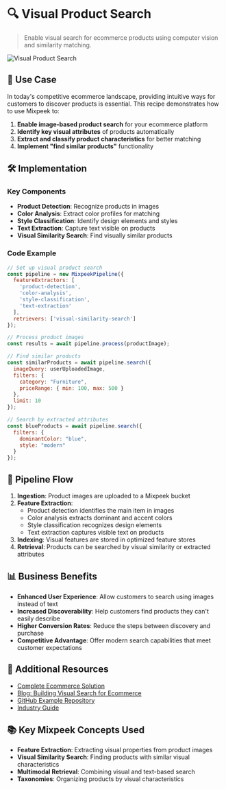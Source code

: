# 🔍 Visual Product Search

> Enable visual search for ecommerce products using computer vision and similarity matching.

![Visual Product Search](/product-visual-search/img.png)

## 🎯 Use Case

In today's competitive ecommerce landscape, providing intuitive ways for customers to discover products is essential. This recipe demonstrates how to use Mixpeek to:

1. **Enable image-based product search** for your ecommerce platform
2. **Identify key visual attributes** of products automatically
3. **Extract and classify product characteristics** for better matching
4. **Implement "find similar products"** functionality

## 🛠️ Implementation

### Key Components

- **Product Detection**: Recognize products in images
- **Color Analysis**: Extract color profiles for matching
- **Style Classification**: Identify design elements and styles
- **Text Extraction**: Capture text visible on products
- **Visual Similarity Search**: Find visually similar products

### Code Example

```javascript
// Set up visual product search
const pipeline = new MixpeekPipeline({
  featureExtractors: [
    'product-detection',
    'color-analysis',
    'style-classification',
    'text-extraction'
  ],
  retrievers: ['visual-similarity-search']
});

// Process product images
const results = await pipeline.process(productImage);

// Find similar products
const similarProducts = await pipeline.search({
  imageQuery: userUploadedImage,
  filters: {
    category: "Furniture",
    priceRange: { min: 100, max: 500 }
  },
  limit: 10
});

// Search by extracted attributes
const blueProducts = await pipeline.search({
  filters: {
    dominantColor: "blue",
    style: "modern"
  }
});
```

## 🔄 Pipeline Flow

1. **Ingestion**: Product images are uploaded to a Mixpeek bucket
2. **Feature Extraction**:
   - Product detection identifies the main item in images
   - Color analysis extracts dominant and accent colors
   - Style classification recognizes design elements
   - Text extraction captures visible text on products
3. **Indexing**: Visual features are stored in optimized feature stores
4. **Retrieval**: Products can be searched by visual similarity or extracted attributes

## 📊 Business Benefits

- **Enhanced User Experience**: Allow customers to search using images instead of text
- **Increased Discoverability**: Help customers find products they can't easily describe
- **Higher Conversion Rates**: Reduce the steps between discovery and purchase
- **Competitive Advantage**: Offer modern search capabilities that meet customer expectations

## 🔗 Additional Resources

- [Complete Ecommerce Solution](https://mixpeek.com/solutions/ecommerce)
- [Blog: Building Visual Search for Ecommerce](https://mixpeek.com/blog/visual-product-search)
- [GitHub Example Repository](https://github.com/mixpeek/visual-product-search-example)
- [Industry Guide](https://www.shopify.com/enterprise/visual-search)

## 📚 Key Mixpeek Concepts Used

- **Feature Extraction**: Extracting visual properties from product images
- **Visual Similarity Search**: Finding products with similar visual characteristics
- **Multimodal Retrieval**: Combining visual and text-based search
- **Taxonomies**: Organizing products by visual characteristics 